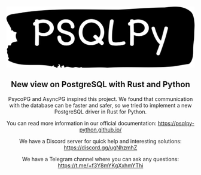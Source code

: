 <div align="center">

![alt text](https://github.com/psqlpy-python/.github/blob/main/logo.png)

<h2>New view on PostgreSQL with Rust and Python</h2>

PsycoPG and AsyncPG inspired this project. We found that communication with the database can be faster and safer, so we tried to implement a  new PostgreSQL driver in Rust for Python.

You can read more information in our official documentation: https://psqlpy-python.github.io/

We have a Discord server for quick help and interesting solutions: https://discord.gg/ugNhzmhZ

We have a Telegram channel where you can ask any questions: https://t.me/+f3Y8mYKgXxhmYThi
